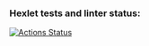 ### Hexlet tests and linter status:
[![Actions Status](https://github.com/ArtemStruts/frontend-project-lvl3/workflows/hexlet-check/badge.svg)](https://github.com/ArtemStruts/frontend-project-lvl3/actions)